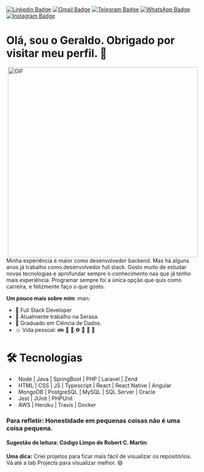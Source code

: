 [![Linkedin Badge](https://img.shields.io/badge/-Linkedin-blue?style=flat-square&logo=Linkedin&logoColor=white&link=https://www.linkedin.com/in/geraldo-franca/)](https://www.linkedin.com/in/geraldo-franca/) [![Gmail Badge](https://img.shields.io/badge/-Gmail-c14438?style=flat-square&logo=Gmail&logoColor=white&link=mailto:geraldo.pereira.franca@gmail.com)](mailto:geraldo.pereira.franca@gmail.com)
[![Telegram Badge](https://img.shields.io/badge/-Telegram-0088cc?style=flat-square&logo=Telegram&logoColor=white&link=https://t.me/geraldofranca/)](https://t.me/geraldofranca/)
[![WhatsApp Badge](https://img.shields.io/badge/-WhatsApp-4aae20?style=flat-square&logo=WhatsApp&logoColor=white&link=https://api.whatsapp.com/send?phone=5561999661036&text=Ol%C3%A1.%20Vi%20seus%20trabalhos%20no%20Github%20e%20gostaria%20de%20mais%20informa%C3%A7%C3%B5es/)](https://img.shields.io/badge/-WhatsApp-4aae20?style=flat-square&logo=WhatsApp&logoColor=white&link=https://api.whatsapp.com/send?phone=5561999661036&text=Ol%C3%A1.%20Vi%20seus%20trabalhos%20no%20Github%20e%20gostaria%20de%20mais%20informa%C3%A7%C3%B5es)
[![Instagram Badge](https://img.shields.io/badge/-Instagram-e1306c?style=flat-square&logo=Instagram&logoColor=white&link=https://www.instagram.com/mentorti/)](https://img.shields.io/badge/-Instagram-e1306c?style=flat-square&logo=Instagram&logoColor=white&link=https://www.instagram.com/mentorti/)


Olá, sou o Geraldo. Obrigado por visitar meu perfil. :wave:
==========================
<img align="right" alt="GIF" src="https://github.com/geraldofranca/geraldofranca/blob/main/gif4.gif?raw=true" width="500"/>

<p>
  Minha experiência é maior como desenvolvedor backend. Mas há alguns anos já trabalho como desenvolvedor full stack. Gosto muito de estudar novas tecnologias e aprofundar sempre o conhecimento nas que já tenho mais experiência. Programar sempre foi a única opção que quis como carreira, e felizmente faço o que gosto.
</p>
<!--
<a href="https://www.linkedin.com/in/geraldo-franca" target="_blank">
<img src="https://camo.githubusercontent.com/b0cf43e08b70097c6e8777eb14ff191f211bf14278aacc87c255f69d7761cab5/68747470733a2f2f696d672e736869656c64732e696f2f62616467652f2d4c696e6b6564496e2d626c75653f7374796c653d666f722d7468652d6261646765266c6f676f3d4c696e6b6564696e266c6f676f436f6c6f723d7768697465" />
</a>
<a href="mailto:geraldo.pereira.franca">
<img src="https://camo.githubusercontent.com/a9edef25cbdf1d90271ff2d8f6e81eb968e9626146f902a12a0d9dcfc7e0731c/687474703a2f2f696d672e736869656c64732e696f2f62616467652f2d476d61696c2d4431343833363f7374796c653d666f722d7468652d6261646765266c6f676f3d476d61696c266c6f676f436f6c6f723d7768697465" />
</a>
<a href="https://www.instagram.com/tecnologiasimplificada" target="_blank">
<img src="https://camo.githubusercontent.com/7d0ca3bd11f07ef686318643f0c9ac94ebe6c6b3339e0ccf7cfcdcb12fd21743/687474703a2f2f696d672e736869656c64732e696f2f62616467652f2d496e7374616772616d2d4534343035463f7374796c653d666f722d7468652d6261646765266c6f676f3d496e7374616772616d266c6f676f436f6c6f723d7768697465" />
</a>
<a href="https://t.me/geraldofranca" target="_blank">
<img src="https://camo.githubusercontent.com/11111adb2f62f3160555be3218018beae552d7992f753638636b444091a1627a/687474703a2f2f696d672e736869656c64732e696f2f62616467652f2d54656c656772616d2d3243413545303f7374796c653d666f722d7468652d6261646765266c6f676f3d54656c656772616d266c6f676f436f6c6f723d7768697465" />
</a>
<img src="https://camo.githubusercontent.com/779a1474ab80cd19ed706af44fd61f31acf04abe24baa58992c724155f35ffda/687474703a2f2f696d672e736869656c64732e696f2f62616467652f2d446973636f72642d3732383944413f7374796c653d666f722d7468652d6261646765266c6f676f3d446973636f7264266c6f676f436f6c6f723d7768697465" />
<img src="https://github.com/geraldofranca/geraldofranca/blob/main/instagram.jpg" heigth="48" width="48" />
</p>
-->
<p>
<b>Um pouco mais sobre mim</b> :man:

- :rocket: Full Stack Developer
- :office: Atualmente trabalho na Serasa.
- :school_satchel: Graduado em Ciência de Dados.
- :relaxed: Vida pessoal: :family: :dog: :runner: :soccer: :movie_camera: :beers: :hamburger: 
</p>

🛠 Tecnologias
==========================
<!--
[![HTML Badge](https://img.shields.io/badge/-HTML-0f7dc2?style=flat-square&logo=html5&logoColor=white&link=https://developer.mozilla.org/pt-BR/docs/Web/Guide/HTML/HTML5)](https://img.shields.io/badge/-HTML-0f7dc2?style=flat-square&logo=html5&logoColor=white&link=https://developer.mozilla.org/pt-BR/docs/Web/Guide/HTML/HTML5)
[![CSS Badge](https://img.shields.io/badge/-CSS-0f7dc2?style=flat-square&logo=css3&logoColor=white&link=https://developer.mozilla.org/pt-BR/docs/Web/Guide/HTML/HTML5)](https://img.shields.io/badge/-CSS-0f7dc2?style=flat-square&logo=css3&logoColor=white&link=https://developer.mozilla.org/pt-BR/docs/Web/Guide/HTML/HTML5)
[![JS Badge](https://img.shields.io/badge/-Javascript-0f7dc2?style=flat-square&logo=Javascript&logoColor=white&link=https://www.ecma-international.org/publications-and-standards/standards/ecma-262/)](https://img.shields.io/badge/-Javascript-0f7dc2?style=flat-square&logo=Javascript&logoColor=white&link=https://www.ecma-international.org/publications-and-standards/standards/ecma-262/)
[![Typescript Badge](https://img.shields.io/badge/-Typescript-0f7dc2?style=flat-square&logo=Typescript&logoColor=white&link=https://www.typescriptlang.org/)](https://img.shields.io/badge/-Typescript-0f7dc2?style=flat-square&logo=Typescript&logoColor=white&link=https://www.typescriptlang.org/)
[![React Badge](https://img.shields.io/badge/-React-0f7dc2?style=flat-square&logo=React&logoColor=white&link=https://pt-br.reactjs.org/)](https://img.shields.io/badge/-React-0f7dc2?style=flat-square&logo=React&logoColor=white&link=https://pt-br.reactjs.org/)
[![ReactNative Badge](https://img.shields.io/badge/-React%20Native-0f7dc2?style=flat-square&logo=react-native&logoColor=white&link=https://pt-br.reactjs.org/)](https://img.shields.io/badge/-React%20Native-0f7dc2?style=flat-square&logo=react-native&logoColor=white&link=https://pt-br.reactjs.org/)
[![Angular Badge](https://img.shields.io/badge/-Angular-0f7dc2?style=flat-square&logo=Angular&logoColor=white&link=https://www.ecma-international.org/publications-and-standards/standards/ecma-262/)](https://img.shields.io/badge/-Angular-0f7dc2?style=flat-square&logo=Angular&logoColor=white&link=https://www.ecma-international.org/publications-and-standards/standards/ecma-262/)
[![Node Badge](https://img.shields.io/badge/-NodeJS-0f7dc2?style=flat-square&logo=Nodejs&logoColor=white&link=https://nodejs.org/en/)](https://img.shields.io/badge/-NodeJS-0f7dc2?style=flat-square&logo=Nodejs&logoColor=white&link=https://nodejs.org/en/)
[![Java Badge](https://img.shields.io/badge/-Java-0f7dc2?style=flat-square&logo=Java&logoColor=white&link=https://java.com/pt-BR/)](https://img.shields.io/badge/-Java-0f7dc2?style=flat-square&logo=Java&logoColor=white&link=https://java.com/pt-BR/)
[![Spring Badge](https://img.shields.io/badge/-SpringBoot-0f7dc2?style=flat-square&logo=Spring&logoColor=white&link=https://spring.io/projects/spring-boot/)](https://img.shields.io/badge/-SpringBoot-0f7dc2?style=flat-square&logo=Spring&logoColor=white&link=https://spring.io/projects/spring-boot/)
[![PHP Badge](https://img.shields.io/badge/-PHP-0f7dc2?style=flat-square&logo=PHP&logoColor=white&link=https://www.php.net/)](https://img.shields.io/badge/-PHP-0f7dc2?style=flat-square&logo=PHP&logoColor=white&link=https://www.php.net/)
[![Laravel Badge](https://img.shields.io/badge/-Laravel-0f7dc2?style=flat-square&logo=Laravel&logoColor=white&link=https://laravel.com/)](https://img.shields.io/badge/-Laravel-0f7dc2?style=flat-square&logo=Laravel&logoColor=white&link=https://laravel.com/)
[![Zend Badge](https://img.shields.io/badge/-Zend-0f7dc2?style=flat-square&logo=Zend&logoColor=white&link=https://framework.zend.com/)](https://img.shields.io/badge/-Zend-0f7dc2?style=flat-square&logo=Zend&logoColor=white&link=https://framework.zend.com/)

[![Mongo Badge](https://img.shields.io/badge/-MongoDB-0f7dc2?style=flat-square&logo=Mongodb&logoColor=white&link=https://www.mongodb.com/)](https://img.shields.io/badge/-MongoDB-0f7dc2?style=flat-square&logo=Mongodb&logoColor=black&link=https://www.mongodb.com/)
[![Postgresql Badge](https://img.shields.io/badge/-PostgreSQL-0f7dc2?style=flat-square&logo=postgresql&logoColor=white&link=https://www.postgresql.org/)](https://img.shields.io/badge/-PostgreSQL-0f7dc2?style=flat-square&logo=postgresql&logoColor=white&link=https://www.postgresql.org/)
[![MySQL Badge](https://img.shields.io/badge/-MySQL-0f7dc2?style=flat-square&logo=mysql&logoColor=white&link=https://www.mysql.com/)](https://img.shields.io/badge/-MySQL-0f7dc2?style=flat-square&logo=mysql&logoColor=black&link=https://www.mysql.com/)
[![SQLSERVER Badge](https://img.shields.io/badge/-SQL%20Server-0f7dc2?style=flat-square&logo=sql-server&logoColor=white&link=https://www.mysql.com/)](https://img.shields.io/badge/-SQL%20Server-0f7dc2?style=flat-square&logo=sql-server&logoColor=white&link=https://www.mysql.com/)
[![ORACLE Badge](https://img.shields.io/badge/-Oracle-0f7dc2?style=flat-square&logo=oracle&logoColor=white&link=https://www.mysql.com/)](https://img.shields.io/badge/-Oracle-0f7dc2?style=flat-square&logo=oracle&logoColor=white&link=https://www.mysql.com/)

[![JEST Badge](https://img.shields.io/badge/-Jest-0f7dc2?style=flat-square&logo=jest&logoColor=white)](https://img.shields.io/badge/-Jest-0f7dc2?style=flat-square&logo=jest&logoColor=white)
[![JUNIT Badge](https://img.shields.io/badge/-jUNIT-0f7dc2?style=flat-square&logo=junit&logoColor=white)](https://img.shields.io/badge/-jUNIT-0f7dc2?style=flat-square&logo=junit&logoColor=white)
[![PHPUNIT Badge](https://img.shields.io/badge/-PHP%20Unit-0f7dc2?style=flat-square&logo=phpunit&logoColor=white)](https://img.shields.io/badge/-PHP%20Unit-0f7dc2?style=flat-square&logo=phpunit&logoColor=white)

[![AWS Badge](https://img.shields.io/badge/-AWS-0f7dc2?style=flat-square&logo=aws&logoColor=white)](https://img.shields.io/badge/-AWS-0f7dc2?style=flat-square&logo=aws&logoColor=white)
[![Heroku Badge](https://img.shields.io/badge/-Heroku-0f7dc2?style=flat-square&logo=heroku&logoColor=white)](https://img.shields.io/badge/-Heroku-0f7dc2?style=flat-square&logo=heroku&logoColor=white)
[![Travis Badge](https://img.shields.io/badge/-Travis%20CI-0f7dc2?style=flat-square&logo=travis&logoColor=white)](https://img.shields.io/badge/-Travis%20CI-0f7dc2?style=flat-square&logo=travis&logoColor=white)
[![Docker Badge](https://img.shields.io/badge/-Docker-0f7dc2?style=flat-square&logo=docker&logoColor=white)](https://img.shields.io/badge/-Docker-0f7dc2?style=flat-square&logo=docker&logoColor=white)
-->
- &nbsp; Node | Java | SpringBoot | PHP | Laravel | Zend
- &nbsp; HTML | CSS | JS | Typescript | React | React Native | Angular
- &nbsp; MongoDB | PostgreSQL | MySQL | SQL Server | Oracle
- &nbsp; Jest | JUnit | PHPUnit
- &nbsp; AWS | Heroku | Travis | Docker


### Para refletir: Honestidade em pequenas coisas não é uma coisa pequena.
#### Sugestão de leitura: Código Limpo de Robert C. Martin

**Uma dica:** Criei projetos para ficar mais fácil de visualizar os repositórios. Vá até a tab Projects para visualizar melhor. 😄

<!--
<p>
<b>Languages and Tools:</b>
  <p>
    <img src="https://img.icons8.com/color/24/000000/html-5.png"/>
    <img src="https://img.icons8.com/color/24/000000/css3.png"/>
    <img src="https://img.icons8.com/color/24/000000/javascript.png"/>
  </p>
  <p>
    <img src="https://img.icons8.com/color/32/000000/nodejs.png"/>
    <img src="https://img.icons8.com/color/24/000000/angularjs.png"/>
  </p>
  <p>
    <img src="https://img.icons8.com/color/24/000000/bootstrap.png"/>
  </p>
  <p>
    <img src="https://img.icons8.com/color/24/000000/visual-studio.png"/>
  </p>
  <p>
    <img src="https://img.icons8.com/color/24/000000/github--v1.png"/>
    <img src="https://img.icons8.com/color/24/000000/heroku.png"/>
    <img src="https://img.icons8.com/color/24/000000/travis-ci.png"/>
    <img src="https://img.icons8.com/color/24/000000/npm.png"/>
  </p>
  <p>
    <img src="https://img.icons8.com/color/24/000000/java-coffee-cup-logo.png"/>
    <img src="https://img.icons8.com/color/24/000000/php.png"/>
    <img src="https://img.icons8.com/color/24/000000/asp.png"/>
    <img src="https://img.icons8.com/color/24/000000/vb.png"/>
  </p>
</p>

<b>Technologies</b> :floppy_disk:
<p>
  <img src="https://github.com/geraldofranca/geraldofranca/blob/main/mongodb.svg" heigth="32" />
  <img src="https://github.com/geraldofranca/geraldofranca/blob/main/mysql.svg" heigth="32" />
  <img src="https://github.com/geraldofranca/geraldofranca/blob/main/postgresql.png" heigth="32" />
</p>
<p>
  <img src="https://github.com/geraldofranca/geraldofranca/blob/main/node.png" heigth="32" />
  <img src="https://github.com/geraldofranca/geraldofranca/blob/main/reactjs.svg" heigth="32" />
  <img src="https://github.com/geraldofranca/geraldofranca/blob/main/angular.png" heigth="32" />
  <img src="https://github.com/geraldofranca/geraldofranca/blob/main/vue.png" heigth="32" />
</p>
<p>
  <img src="https://github.com/geraldofranca/geraldofranca/blob/main/java.svg" heigth="32" />
  <img src="https://github.com/geraldofranca/geraldofranca/blob/main/php.png" heigth="32" />
</p>
<p>
  <img src="https://github.com/geraldofranca/geraldofranca/blob/main/html5.svg" height="32" />
  <img src="https://github.com/geraldofranca/geraldofranca/blob/main/css3.svg" height="32" />
  <img src="https://github.com/geraldofranca/geraldofranca/blob/main/js.png" height="32" />
</p>

**geraldofranca/geraldofranca** is a ✨ _special_ ✨ repository because its `README.md` (this file) appears on your GitHub profile.

Here are some ideas to get you started:

- 🔭 I’m currently working on ...
- 🌱 I’m currently learning ...
- 👯 I’m looking to collaborate on ...
- 🤔 I’m looking for help with ...
- 💬 Ask me about ...
- 📫 How to reach me: ...
- 😄 Pronouns: ...
- ⚡ Fun fact: ...
-->
